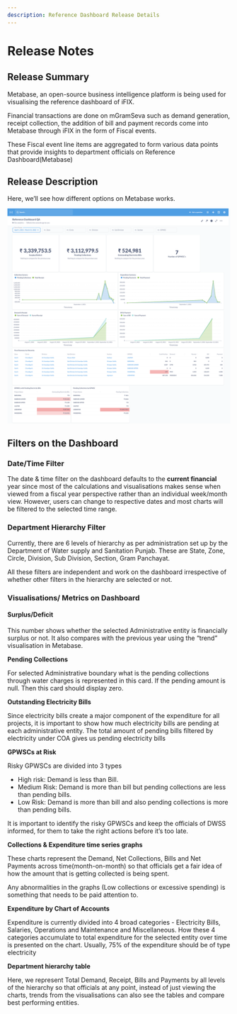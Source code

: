 ```yaml
---
description: Reference Dashboard Release Details
---
```


# Release Notes

## Release Summary

Metabase, an open-source business intelligence platform is being used for visualising the reference dashboard of iFIX.

Financial transactions are done on mGramSeva such as demand generation, receipt collection, the addition of bill and payment records come into Metabase through iFIX in the form of Fiscal events.

These Fiscal event line items are aggregated to form various data points that provide insights to department officials on Reference Dashboard\(Metabase\)

## Release Description

Here, we’ll see how different options on Metabase works.

![](../../.gitbook/assets/image%20%2859%29.png)



## Filters on the Dashboard

### **Date/Time Filter**

The date & time filter on the dashboard defaults to the **current financial** year since most of the calculations and visualisations makes sense when viewed from a fiscal year perspective rather than an individual week/month view. However, users can change to respective dates and most charts will be filtered to the selected time range.

### **Department Hierarchy Filter**

Currently, there are 6 levels of hierarchy as per administration set up by the Department of Water supply and Sanitation Punjab. These are State, Zone, Circle, Division, Sub Division, Section, Gram Panchayat. 

All these filters are independent and work on the dashboard irrespective of whether other filters in the hierarchy are selected or not.

### Visualisations/ Metrics on Dashboard

#### Surplus/Deficit <a id="Surplus/Deficit"></a>

This number shows whether the selected Administrative entity is financially surplus or not. It also compares with the previous year using the “trend” visualisation in Metabase. 

**Pending Collections**

For selected Administrative boundary what is the pending collections through water charges is represented in this card. If the pending amount is null. Then this card should display zero. 

**Outstanding Electricity Bills**

Since electricity bills create a major component of the expenditure for all projects, it is important to show how much electricity bills are pending at each administrative entity. The total amount of pending bills filtered by electricity under COA gives us pending electricity bills

**GPWSCs at Risk**

Risky GPWSCs are divided into 3 types

* High risk: Demand is less than Bill.
* Medium Risk: Demand is more than bill but pending collections are less than pending bills.
* Low Risk: Demand is more than bill and also pending collections is more than pending bills.

It is important to identify the risky GPWSCs and keep the officials of DWSS informed, for them to take the right actions before it’s too late.

**Collections & Expenditure time series graphs**

These charts represent the Demand, Net Collections, Bills and Net Payments across time\(month-on-month\) so that officials get a fair idea of how the amount that is getting collected is being spent. 

Any abnormalities in the graphs \(Low collections or excessive spending\) is something that needs to be paid attention to. 

**Expenditure by Chart of Accounts**

Expenditure is currently divided into 4 broad categories - Electricity Bills, Salaries, Operations and Maintenance and Miscellaneous. How these 4 categories accumulate to total expenditure for the selected entity over time is presented on the chart. Usually, 75% of the expenditure should be of type electricity

**Department hierarchy table**

Here, we represent Total Demand, Receipt, Bills and Payments by all levels of the hierarchy so that officials at any point, instead of just viewing the charts, trends from the visualisations can also see the tables and compare best performing entities.   


